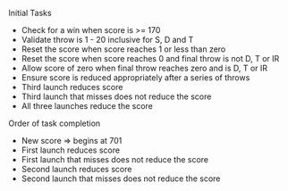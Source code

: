 Initial Tasks
- Check for a win when score is >= 170
- Validate throw is 1 - 20 inclusive for S, D and T
- Reset the score when score reaches 1 or less than zero
- Reset the score when score reaches 0 and final throw is not D, T or IR
- Allow score of zero when final throw reaches zero and is D, T or IR
- Ensure score is reduced appropriately after a series of throws
- Third launch reduces score
- Third launch that misses does not reduce the score
- All three launches reduce the score

Order of task completion
- New score => begins at 701
- First launch reduces score
- First launch that misses does not reduce the score
- Second launch reduces score
- Second launch that misses does not reduce the score